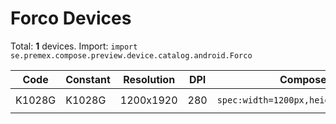 # Forco Devices

Total: **1** devices. Import: `import se.premex.compose.preview.device.catalog.android.Forco`

| Code | Constant | Resolution | DPI | Compose Spec | Preview Usage |
|------|----------|------------|-----|-------------|---------------|
| K1028G | K1028G | 1200x1920 | 280 | `spec:width=1200px,height=1920px,dpi=280` | `@Preview(device = Forco.K1028G)` |

<!-- Generated automatically. Do not edit manually. -->

